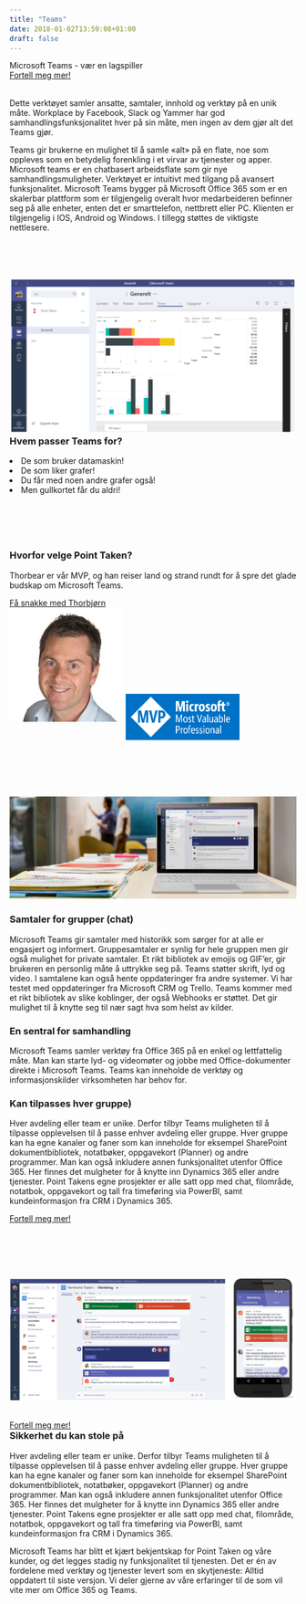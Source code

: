 ```yaml
---
title: "Teams"
date: 2018-01-02T13:59:08+01:00
draft: false
---
```


<div class="row splash w-teams" style="margin-bottom:2rem">
    <div class="col-12 splash-wrapper">
        <div class="splash-slogan">Microsoft Teams - vær en lagspiller
        </div>
<a class="btn btn-primary" href="#" role="button">Fortell meg mer!</a> 
    </div>
</div>

<div class="row">
    <div class="col-12">
        <p class="lead">Dette verktøyet samler ansatte, samtaler, innhold og verktøy på en unik måte. Workplace by Facebook, Slack og Yammer har god samhandlingsfunksjonalitet hver på sin måte, men ingen av dem gjør alt det Teams gjør.</p>
        <p class="lead">Teams gir brukerne en mulighet til å samle «alt» på en flate, noe som oppleves som en betydelig forenkling i et virvar av tjenester og apper.
Microsoft teams er en chatbasert arbeidsflate som gir nye samhandlingsmuligheter. Verktøyet er intuitivt med tilgang på avansert funksjonalitet. Microsoft Teams bygger på Microsoft Office 365 som er en skalerbar plattform som er tilgjengelig overalt hvor medarbeideren befinner seg på alle enheter, enten det er smarttelefon, nettbrett eller PC. Klienten er tilgjengelig i IOS, Android og Windows. I tillegg støttes de viktigste nettlesere.</p>
</br>    
    </div>
</div>

<div class="row background-blue ad-info fullwidth" style="padding-top:3rem;padding-bottom:3rem">
    <div class="col-sm-12 col-lg-6">
        <img class="img-fluid" src="../img/teamspt.png"></img>        
    </div>
    <div class="col-sm-12 col-lg-6">
        <h3 style="margin-top:0">Hvem passer Teams for?</h3>
            <li><i class="fas fa-circle" aria-hidden="true"></i>De som bruker datamaskin!</li>
            <li><i class="fas fa-circle" aria-hidden="true"></i>De som liker grafer!</li>
            <li><i class="fas fa-circle" aria-hidden="true"></i>Du får med noen andre grafer også!</li>    
            <li><i class="fas fa-circle" aria-hidden="true"></i>Men gullkortet får du aldri!</li>      
        </ul>
    </div>
</div>
<div class="row background-grey ad-info fullwidth" style="padding-top:3rem;padding-bottom:3rem">
    <div class="col-sm-12 col-lg-9">  
     <h3 style="margin-top:0">Hvorfor velge Point Taken?</h3>   
<p class="lead">Thorbear er vår MVP, og han reiser land og strand rundt for å spre det glade budskap om Microsoft Teams.</p>
<a class="btn btn-primary" href="/contact/" role="button">Få snakke med Thorbjørn</a>      
    </div>
    <div class="col-sm-12 col-lg-3">
    <img class="img-fluid" style="margin-bottom:2rem" src="../img/vaerp.jpg"></img>  
    <img class="img-fluid" style="max-width:200px" src="../img/mvp.png"></img>  
    </div>
</div>

<div class="row background-yellow ad-info fullwidth" style="padding-top:3rem;padding-bottom:3rem">
    <div class="col-12">
        <img class="img-fluid" src="../img//O16_Teams.jpg"></img>        
    </div>
    <div class="col-12">
        <h3>Samtaler for grupper (chat)</h3>
    </div>
    <div class="col-12">
        <p class="lead">Microsoft Teams gir samtaler med historikk som sørger for at alle er engasjert og informert. Gruppesamtaler er synlig for hele gruppen men gir også mulighet for private samtaler. Et rikt bibliotek av emojis og GIF’er, gir brukeren en personlig måte å uttrykke seg på. Teams støtter skrift, lyd og video. I samtalene kan også hente oppdateringer fra andre systemer. Vi har testet med oppdateringer fra Microsoft CRM og Trello. Teams kommer med et rikt bibliotek av slike koblinger, der også Webhooks er støttet. Det gir mulighet til å knytte seg til nær sagt hva som helst av kilder.</p>
    </div>
    <div class="col-12">
        <h3>En sentral for samhandling</h3>
    </div>
    <div class="col-12">
        <p class="lead">Microsoft Teams samler verktøy fra Office 365 på en enkel og lettfattelig måte. Man kan starte lyd- og videomøter og jobbe med Office-dokumenter direkte i Microsoft Teams. Teams kan inneholde de verktøy og informasjonskilder virksomheten har behov for.</p>
    </div>
    <div class="col-12">
        <h3>Kan tilpasses hver gruppe)</h3>
    </div>
    <div class="col-12">
        <p class="lead">Hver avdeling eller team er unike. Derfor tilbyr Teams muligheten til å tilpasse opplevelsen til å passe enhver avdeling eller gruppe. Hver gruppe kan ha egne kanaler og faner som kan inneholde for eksempel SharePoint dokumentbibliotek, notatbøker, oppgavekort (Planner) og andre programmer. 
        Man kan også inkludere annen funksjonalitet utenfor Office 365. Her finnes det mulgheter for å knytte inn Dynamics 365 eller andre tjenester.
        Point Takens egne prosjekter er alle satt opp med chat, filområde, notatbok, oppgavekort og tall fra timeføring via PowerBI, samt kundeinformasjon fra CRM i Dynamics 365.</p>
    </div>
<a class="btn btn-primary" href="#" role="button">Fortell meg mer!</a>      
    </div>     
</div>

<div class="row background-blue ad-info fullwidth" style="padding-top:3rem;padding-bottom:3rem">
    <div class="col-sm-12 col-lg-6">
        <img class="img-fluid" src="../img/teamsboth.png"  style="margin-bottom:2rem"></img>      
        <a class="btn btn-primary" href="#" role="button">Fortell meg mer!</a>      
    </div>
    <div class="col-sm-12 col-lg-6">
        <h3 style="margin-top:0">Sikkerhet du kan stole på</h3>
        <p class="lead">Hver avdeling eller team er unike. Derfor tilbyr Teams muligheten til å tilpasse opplevelsen til å passe enhver avdeling eller gruppe. Hver gruppe kan ha egne kanaler og faner som kan inneholde for eksempel SharePoint dokumentbibliotek, notatbøker, oppgavekort (Planner) og andre programmer. 
        Man kan også inkludere annen funksjonalitet utenfor Office 365. Her finnes det mulgheter for å knytte inn Dynamics 365 eller andre tjenester.
        Point Takens egne prosjekter er alle satt opp med chat, filområde, notatbok, oppgavekort og tall fra timeføring via PowerBI, samt kundeinformasjon fra CRM i Dynamics 365.</p>   
        <p class="lead">Microsoft Teams har blitt et kjært bekjentskap for Point Taken og våre kunder, og det legges stadig ny funksjonalitet til tjenesten.
        Det er én av fordelene med verktøy og tjenester levert som en skytjeneste: Alltid oppdatert til siste versjon.
        Vi deler gjerne av våre erfaringer til de som vil vite mer om Office 365 og Teams.</p>           
    </div>             
</div>